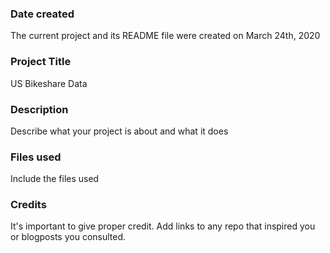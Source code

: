 ### Date created

The current project and its README file were created on March 24th, 2020

### Project Title
US Bikeshare Data

### Description
Describe what your project is about and what it does

### Files used
Include the files used

### Credits
It's important to give proper credit. Add links to any repo that inspired you or blogposts you consulted.

